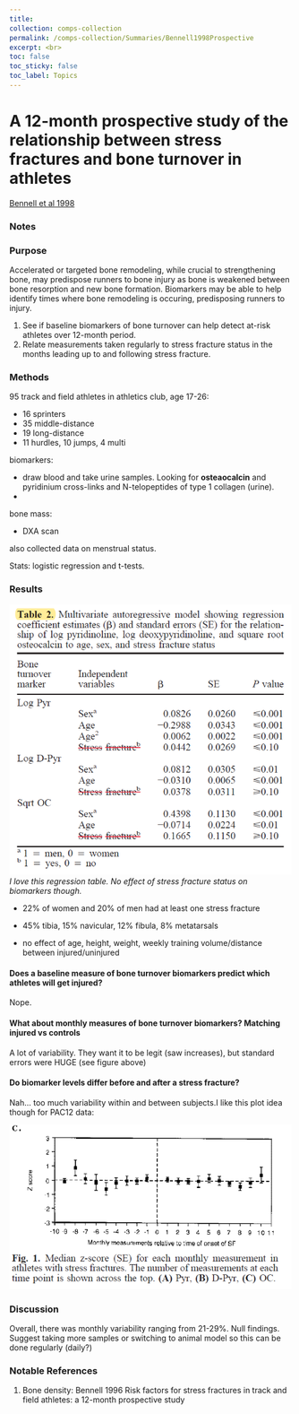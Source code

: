 ```yaml
---
title: 
collection: comps-collection
permalink: /comps-collection/Summaries/Bennell1998Prospective
excerpt: <br>
toc: false
toc_sticky: false
toc_label: Topics 
---
```


# A 12-month prospective study of the relationship between stress fractures and bone turnover in athletes
[Bennell et al 1998](../References/Bennell1998Prospective.pdf)

### Notes

### Purpose
Accelerated or targeted bone remodeling, while crucial to strengthening bone, may predispose runners to bone injury as bone is weakened between
bone resorption and new bone formation. Biomarkers may be able to help identify times where bone remodeling is occuring, 
predisposing runners to injury. 
1. See if baseline biomarkers of bone turnover can help detect at-risk athletes over 12-month period.
1. Relate measurements taken regularly to stress fracture status in the months leading up to and following stress fracture.

### Methods
95 track and field athletes in athletics club, age 17-26:
- 16 sprinters
- 35 middle-distance
- 19 long-distance
- 11 hurdles, 10 jumps, 4 multi

biomarkers:
- draw blood and take urine samples. Looking for **osteaocalcin** and pyridinium cross-links and N-telopeptides of type 1 collagen (urine).
-
bone mass: 
- DXA scan

also collected data on menstrual status.

Stats: logistic regression and t-tests.
### Results

![](../Images/Bennell1998Prospective_1.png)    
*I love this regression table. No effect of stress fracture status on biomarkers though.*

- 22% of women and 20% of men had at least one stress fracture 
- 45% tibia, 15% navicular, 12% fibula, 8% metatarsals

- no effect of age, height, weight, weekly training volume/distance between injured/uninjured

#### Does a baseline measure of bone turnover biomarkers predict which athletes will get injured?
Nope. 
#### What about monthly measures of bone turnover biomarkers? Matching injured vs controls
A lot of variability. They want it to be legit (saw increases), but standard errors were HUGE (see figure above)
#### Do biomarker levels differ before and after a stress fracture?
Nah... too much variability within and between subjects.I like this plot idea though for PAC12 data:

![](../Images/Bennell1998Prospective_2.png)

### Discussion
Overall, there was monthly variability ranging from 21-29%. Null findings. Suggest taking more samples or switching to animal model so 
this can be done regularly (daily?)


### Notable References
1. Bone density: Bennell 1996 Risk factors for stress fractures in track and field athletes: a 12-month prospective study